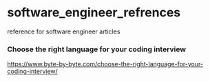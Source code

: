 # software_engineer_refrences
reference for software engineer articles

### Choose the right language for your coding interview
https://www.byte-by-byte.com/choose-the-right-language-for-your-coding-interview/
